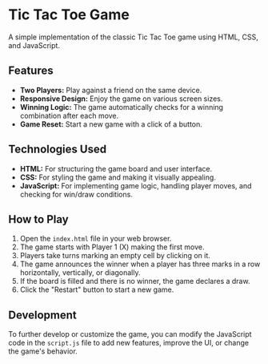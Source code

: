 # Tic Tac Toe Game

A simple implementation of the classic Tic Tac Toe game using HTML, CSS, and JavaScript.

## Features

- **Two Players:** Play against a friend on the same device.
- **Responsive Design:** Enjoy the game on various screen sizes.
- **Winning Logic:** The game automatically checks for a winning combination after each move.
- **Game Reset:** Start a new game with a click of a button.

## Technologies Used

- **HTML:** For structuring the game board and user interface.
- **CSS:** For styling the game and making it visually appealing.
- **JavaScript:** For implementing game logic, handling player moves, and checking for win/draw conditions.

## How to Play

1. Open the `index.html` file in your web browser.
2. The game starts with Player 1 (X) making the first move.
3. Players take turns marking an empty cell by clicking on it.
4. The game announces the winner when a player has three marks in a row horizontally, vertically, or diagonally.
5. If the board is filled and there is no winner, the game declares a draw.
6. Click the "Restart" button to start a new game.

## Development

To further develop or customize the game, you can modify the JavaScript code in the `script.js` file to add new features, improve the UI, or change the game's behavior.
